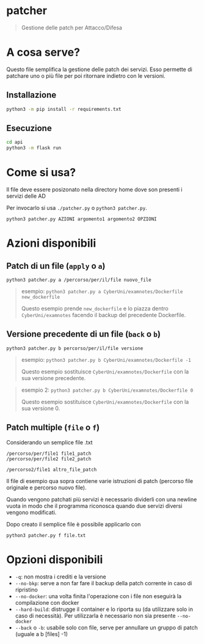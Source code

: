 # patcher
> Gestione delle patch per Attacco/Difesa

# A cosa serve?
Questo file semplifica la gestione delle patch dei servizi. Esso permette di patchare uno o più file per poi ritornare indietro con le versioni.

## Installazione

```sh
python3 -m pip install -r requirements.txt
```

## Esecuzione

```sh
cd api
python3 -m flask run
```
# Come si usa?
Il file deve essere posizonato nella directory home dove son presenti i servizi delle AD

Per invocarlo si usa `./patcher.py` o `python3 patcher.py`.
```Shell
python3 patcher.py AZIONI argomento1 argomento2 OPZIONI
```

# Azioni disponibili
## Patch di un file (`apply` o `a`)
```Shell
python3 patcher.py a /percorso/per/il/file nuovo_file
```

> esempio: `python3 patcher.py a CyberUni/examnotes/Dockerfile new_dockerfile`
>
> Questo esempio prende `new_dockerfile` e lo piazza dentro `CyberUni/examnotes` facendo il backup del precedente Dockerfile.

## Versione precedente di un file (`back` o `b`)
```Shell
python3 patcher.py b percorso/per/il/file versione
```

> esempio: `python3 patcher.py b CyberUni/examnotes/Dockerfile -1`
>
> Questo esempio sostituisce `CyberUni/examnotes/Dockerfile` con la sua versione precedente.

> esempio 2: `python3 patcher.py b CyberUni/examnotes/Dockerfile 0`
>
> Questo esempio sostituisce `CyberUni/examnotes/Dockerfile` con la sua versione 0.

## Patch multiple (`file` o `f`)
Considerando un semplice file .txt
```Plaintext
/percorso/per/file1 file1_patch
/percorso/per/file2 file2_patch

/percorso2/file1 altro_file_patch
```

Il file di esempio qua sopra contiene varie istruzioni di patch (percorso file originale e percorso nuovo file).

Quando vengono patchati più servizi è necessario dividerli con una newline vuota in modo che il programma riconosca quando due servizi diversi vengono modificati.

Dopo creato il semplice file è possibile applicarlo con

```Shell
python3 patcher.py f file.txt
```

# Opzioni disponibili
* `-q`: non mostra i crediti e la versione
* `--no-bkp`: serve a non far fare il backup della patch corrente in caso di ripristino
* `--no-docker`: una volta finita l'operazione con i file non eseguirà la compilazione con docker
* `--hard-build`: distrugge il container e lo riporta su (da utilizzare solo in caso di necessità). Per utilizzarla è necessario non sia presente `--no-docker`
* `--back` o `-b`: usabile solo con file, serve per annullare un gruppo di patch (uguale a b \[files\] -1)
